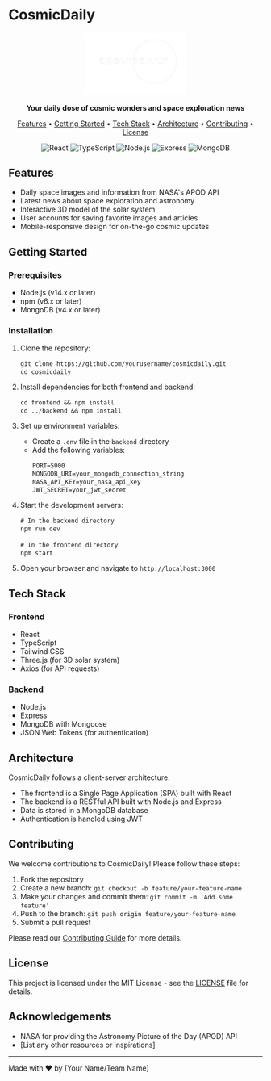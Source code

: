 # CosmicDaily

<div align="center">
  <img src="frontend/public/Logo.png" alt="CosmicDaily Logo" width="200">

  <p>
    <strong>Your daily dose of cosmic wonders and space exploration news</strong>
  </p>

  <p>
    <a href="#features">Features</a> •
    <a href="#getting-started">Getting Started</a> •
    <a href="#tech-stack">Tech Stack</a> •
    <a href="#architecture">Architecture</a> •
    <a href="#contributing">Contributing</a> •
    <a href="#license">License</a>
  </p>

  <div>
    <img src="https://img.shields.io/badge/-React-61DAFB?style=for-the-badge&logo=react&logoColor=black" alt="React" />
    <img src="https://img.shields.io/badge/-TypeScript-3178C6?style=for-the-badge&logo=typescript&logoColor=white" alt="TypeScript" />
    <img src="https://img.shields.io/badge/-Node.js-339933?style=for-the-badge&logo=node.js&logoColor=white" alt="Node.js" />
    <img src="https://img.shields.io/badge/-Express-000000?style=for-the-badge&logo=express&logoColor=white" alt="Express" />
    <img src="https://img.shields.io/badge/-MongoDB-47A248?style=for-the-badge&logo=mongodb&logoColor=white" alt="MongoDB" />
  </div>
</div>

## Features

- Daily space images and information from NASA's APOD API
- Latest news about space exploration and astronomy
- Interactive 3D model of the solar system
- User accounts for saving favorite images and articles
- Mobile-responsive design for on-the-go cosmic updates

## Getting Started

### Prerequisites

- Node.js (v14.x or later)
- npm (v6.x or later)
- MongoDB (v4.x or later)

### Installation

1. Clone the repository:

   ```
   git clone https://github.com/yourusername/cosmicdaily.git
   cd cosmicdaily
   ```

2. Install dependencies for both frontend and backend:

   ```
   cd frontend && npm install
   cd ../backend && npm install
   ```

3. Set up environment variables:

   - Create a `.env` file in the `backend` directory
   - Add the following variables:
     ```
     PORT=5000
     MONGODB_URI=your_mongodb_connection_string
     NASA_API_KEY=your_nasa_api_key
     JWT_SECRET=your_jwt_secret
     ```

4. Start the development servers:

   ```
   # In the backend directory
   npm run dev

   # In the frontend directory
   npm start
   ```

5. Open your browser and navigate to `http://localhost:3000`

## Tech Stack

### Frontend

- React
- TypeScript
- Tailwind CSS
- Three.js (for 3D solar system)
- Axios (for API requests)

### Backend

- Node.js
- Express
- MongoDB with Mongoose
- JSON Web Tokens (for authentication)

## Architecture

CosmicDaily follows a client-server architecture:

- The frontend is a Single Page Application (SPA) built with React
- The backend is a RESTful API built with Node.js and Express
- Data is stored in a MongoDB database
- Authentication is handled using JWT

## Contributing

We welcome contributions to CosmicDaily! Please follow these steps:

1. Fork the repository
2. Create a new branch: `git checkout -b feature/your-feature-name`
3. Make your changes and commit them: `git commit -m 'Add some feature'`
4. Push to the branch: `git push origin feature/your-feature-name`
5. Submit a pull request

Please read our [Contributing Guide](CONTRIBUTING.md) for more details.

## License

This project is licensed under the MIT License - see the [LICENSE](LICENSE) file for details.

## Acknowledgements

- NASA for providing the Astronomy Picture of the Day (APOD) API
- [List any other resources or inspirations]

---

Made with ❤️ by [Your Name/Team Name]
